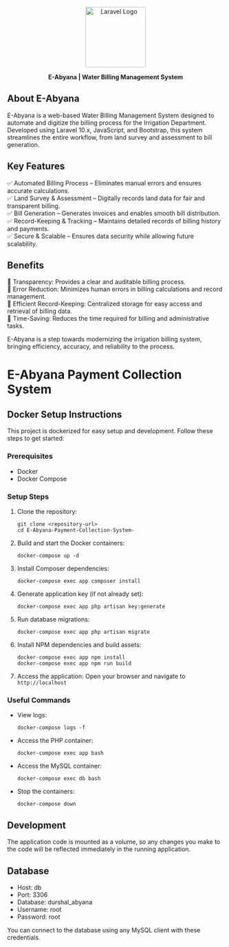 <p align="center"><a href="https://laravel.com" target="_blank"><img src="https://scontent.fpew1-1.fna.fbcdn.net/v/t39.30808-6/251300769_192087146429092_2084777879073837170_n.jpg?_nc_cat=1&ccb=1-7&_nc_sid=6ee11a&_nc_ohc=D94o4ZQ-BQwQ7kNvgEvvEUS&_nc_oc=AdgrG8LhxG8UivVN4iGuodcUgCOkR097NnrDySfa39DqTrFkJzvBecD9kEOfQtCSVgxA75rowoEHs1gRHVL2DSEp&_nc_zt=23&_nc_ht=scontent.fpew1-1.fna&_nc_gid=A3KbJOz0d98sUcjGydhFq3s&oh=00_AYAOeOvRY0ro7j9eQ1QAVbhVTKhnTGntAxHm3aMXifcGdQ&oe=67C35FC5" width="140" height="140" alt="Laravel Logo"></a></p>

<p align="center">
<span><strong>E-Abyana | Water Billing Management System</strong></span>
</p>

## About E-Abyana

E-Abyana is a web-based Water Billing Management System designed to automate and digitize the billing process for the Irrigation Department. Developed using Laravel 10.x, JavaScript, and Bootstrap, this system streamlines the entire workflow, from land survey and assessment to bill generation.

##  Key Features
✅ Automated Billing Process – Eliminates manual errors and ensures accurate calculations.<br>
✅ Land Survey & Assessment – Digitally records land data for fair and transparent billing.<br>
✅ Bill Generation – Generates invoices and enables smooth bill distribution.<br>
✅ Record-Keeping & Tracking – Maintains detailed records of billing history and payments.<br>
✅ Secure & Scalable – Ensures data security while allowing future scalability.<br>

## Benefits
🔹 Transparency: Provides a clear and auditable billing process.<br>
🔹 Error Reduction: Minimizes human errors in billing calculations and record management.<br>
🔹 Efficient Record-Keeping: Centralized storage for easy access and retrieval of billing data.<br>
🔹 Time-Saving: Reduces the time required for billing and administrative tasks.<br>

E-Abyana is a step towards modernizing the irrigation billing system, bringing efficiency, accuracy, and reliability to the process.

# E-Abyana Payment Collection System

## Docker Setup Instructions

This project is dockerized for easy setup and development. Follow these steps to get started:

### Prerequisites

- Docker
- Docker Compose

### Setup Steps

1. Clone the repository:
   ```
   git clone <repository-url>
   cd E-Abyana-Payment-Collection-System-
   ```

2. Build and start the Docker containers:
   ```
   docker-compose up -d
   ```

3. Install Composer dependencies:
   ```
   docker-compose exec app composer install
   ```

4. Generate application key (if not already set):
   ```
   docker-compose exec app php artisan key:generate
   ```

5. Run database migrations:
   ```
   docker-compose exec app php artisan migrate
   ```

6. Install NPM dependencies and build assets:
   ```
   docker-compose exec app npm install
   docker-compose exec app npm run build
   ```

7. Access the application:
   Open your browser and navigate to `http://localhost`

### Useful Commands

- View logs:
  ```
  docker-compose logs -f
  ```

- Access the PHP container:
  ```
  docker-compose exec app bash
  ```

- Access the MySQL container:
  ```
  docker-compose exec db bash
  ```

- Stop the containers:
  ```
  docker-compose down
  ```

## Development

The application code is mounted as a volume, so any changes you make to the code will be reflected immediately in the running application.

## Database

- Host: db
- Port: 3306
- Database: durshal_abyana
- Username: root
- Password: root

You can connect to the database using any MySQL client with these credentials.
